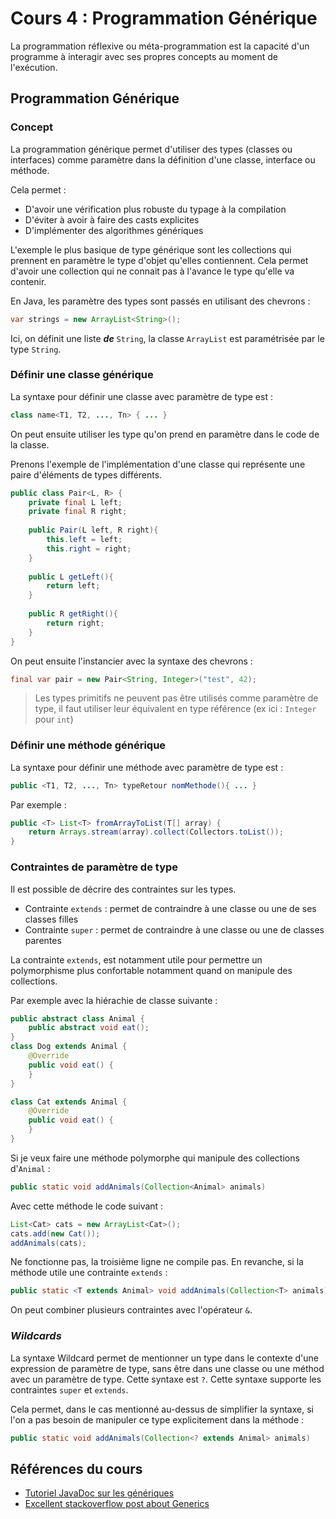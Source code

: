 # Cours 4 : Programmation Générique

La programmation réflexive ou méta-programmation est la capacité d'un programme à interagir avec ses propres concepts au moment de l'exécution.

## Programmation Générique

### Concept

La programmation générique permet d'utiliser des types (classes ou interfaces) comme paramètre dans la définition d'une classe, interface ou méthode.

Cela permet : 

- D'avoir une vérification plus robuste du typage à la compilation
- D'éviter à avoir à faire des casts explicites
- D'implémenter des algorithmes génériques

L'exemple le plus basique de type générique sont les collections qui prennent en paramètre le type d'objet qu'elles contiennent. Cela permet d'avoir une collection qui ne connait pas à l'avance le type qu'elle va contenir. 

En Java, les paramètre des types sont passés en utilisant des chevrons : 

```java
var strings = new ArrayList<String>();
```

Ici, on définit une liste ***de*** `String`, la classe `ArrayList` est paramétrisée par le type `String`. 

### Définir une classe générique

La syntaxe pour définir une classe avec paramètre de type est : 

```Java
class name<T1, T2, ..., Tn> { ... }
```

On peut ensuite utiliser les type qu'on prend en paramètre dans le code de la classe.

Prenons l'exemple de l'implémentation d'une classe qui représente une paire d'éléments de types différents.

```Java
public class Pair<L, R> { 
    private final L left;
    private final R right;
    
    public Pair(L left, R right){
        this.left = left;
        this.right = right;
    }
    
    public L getLeft(){
        return left;
    }
    
    public R getRight(){
        return right;
    }
}
```

On peut ensuite l'instancier avec la syntaxe des chevrons : 

```Java
final var pair = new Pair<String, Integer>("test", 42);
```

> Les types primitifs ne peuvent pas être utilisés comme paramètre de type, il faut utiliser leur équivalent en type référence (ex ici : `Integer` pour `int`)

### Définir une méthode générique

La syntaxe pour définir une méthode avec paramètre de type est : 

```Java
public <T1, T2, ..., Tn> typeRetour nomMethode(){ ... }
```

Par exemple : 

```Java
public <T> List<T> fromArrayToList(T[] array) {   
    return Arrays.stream(array).collect(Collectors.toList());
}
```

### Contraintes de paramètre de type

Il est possible de décrire des contraintes sur les types.

- Contrainte `extends` : permet de contraindre à une classe ou une de ses classes filles
- Contrainte `super` : permet de contraindre à une classe ou une de classes parentes

La contrainte `extends`, est notamment utile pour permettre un polymorphisme plus confortable notamment quand on manipule des collections. 

Par exemple avec la hiérachie de classe suivante : 

```Java
public abstract class Animal {
    public abstract void eat();
}
class Dog extends Animal {
    @Override
    public void eat() {
    }
}

class Cat extends Animal {
    @Override
    public void eat() {
    }
}
```

Si je veux faire une méthode polymorphe qui manipule des collections d'`Animal` :

```Java
public static void addAnimals(Collection<Animal> animals)
```

Avec cette méthode le code suivant : 

```Java
List<Cat> cats = new ArrayList<Cat>();
cats.add(new Cat());
addAnimals(cats);
```

Ne fonctionne pas, la troisième ligne ne compile pas.
En revanche, si la méthode utile une contrainte `extends` :

```Java
public static <T extends Animal> void addAnimals(Collection<T> animals)
```

On peut combiner plusieurs contraintes avec l'opérateur `&`.

### *Wildcards* 

La syntaxe Wildcard permet de mentionner un type dans le contexte d'une expression de paramètre de type, sans être dans une classe ou une méthod avec un paramètre de type. Cette syntaxe est `?`. Cette syntaxe supporte les contraintes `super` et `extends`. 

Cela permet, dans le cas mentionné au-dessus de simplifier la syntaxe, si l'on a pas besoin de manipuler ce type explicitement dans la méthode : 

```Java
public static void addAnimals(Collection<? extends Animal> animals)
```

## Références du cours

- [Tutoriel JavaDoc sur les génériques](https://docs.oracle.com/javase/tutorial/java/generics/index.html)
- [Excellent stackoverflow post about Generics](https://stackoverflow.com/questions/30292959/understanding-bounded-generics-in-java-what-is-the-point)